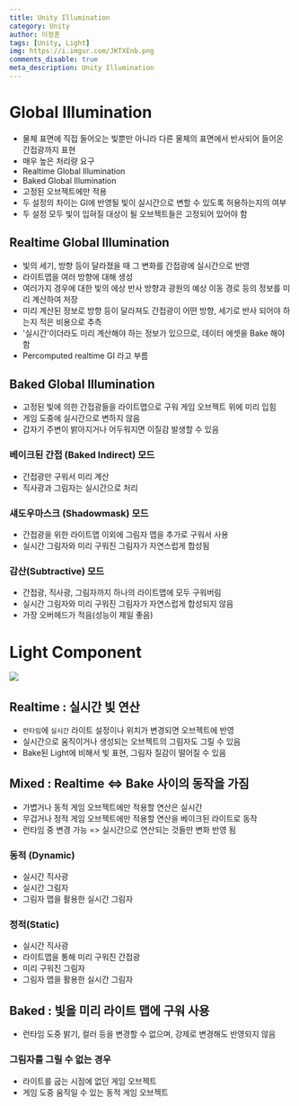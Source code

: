 ```yaml
---
title: Unity Illumination
category: Unity
author: 이정훈
tags: [Unity, Light]
img: https://i.imgur.com/JKTXEnb.png
comments_disable: true
meta_description: Unity Illumination
---
```


# Global Illumination

- 물체 표면에 직접 들어오는 빛뿐만 아니라 다른 물체의 표면에서 반사되어 들어온 간접광까지 표현
- 매우 높은 처리량 요구
- Realtime Global Illumination
- Baked Global Illumination
- 고정된 오브젝트에만 적용
- 두 설정의 차이는 GI에 반영될 빛이 실시간으로 변할 수 있도록 허용하는지의 여부
- 두 설정 모두 빛이 입혀질 대상이 될 오브젝트들은 고정되어 있어야 함
## Realtime Global Illumination

- 빛의 세기, 방향 등이 달라졌을 때 그 변화를 간접광에 실시간으로 반영
- 라이트맵을 여러 방향에 대해 생성
- 여러가지 경우에 대한 빛의 에상 반사 방향과 광원의 예상 이동 경로 등의 정보를 미리 계산하여 저장
- 미리 계산된 정보로 방향 등이 달라져도 간접광이 어떤 방향, 세기로 반사 되어야 하는지 적은 비용으로 추측
- '실시간'이더라도 미리 계산해야 하는 정보가 있으므로, 데이터 에셋을 Bake 해야 함
- Percomputed realtime GI 라고 부름

## Baked Global Illumination

- 고정된 빛에 의한 간접광들을 라이트맵으로 구워 게임 오브젝트 위에 미리 입힘
- 게임 도중에 실시간으로 변하지 않음
- 갑자기 주변이 밝아지거나 어두워지면 이질감 발생할 수 있음
### 베이크된 간접 (Baked Indirect) 모드
- 간접광만 구워서 미리 계산
- 직사광과 그림자는 실시간으로 처리
### 섀도우마스크 (Shadowmask) 모드
- 간접광을 위한 라이트맵 이외에 그림자 맵을 추가로 구워서 사용
- 실시간 그림자와 미리 구워진 그림자가 자연스럽게 합성됨
### 감산(Subtractive) 모드
- 간접광, 직사광, 그림자까지 하나의 라이트맵에 모두 구워버림
- 실시간 그림자와 미리 구워진 그림자가 자연스럽게 합성되지 않음
- 가장 오버헤드가 적음(성능이 제일 좋음)

# Light Component

![](https://i.imgur.com/JKTXEnb.png)

## Realtime : 실시간 빛 연산
- `런타임`에 `실시간` 라이트 설정이나 위치가 변경되면 오브젝트에 반영
- 실시간으로 움직이거나 생성되는 오브젝트의 그림자도 그릴 수 있음
- Bake된 Light에 비해서 빛 표현, 그림자 질감이 떨어질 수 있음

## Mixed : Realtime <=> Bake 사이의 동작을 가짐
- 가볍거나 동적 게임 오브젝트에만 적용할 연산은 실시간
- 무겁거나 정적 게임 오브젝트에만 적용할 연산을 베이크된 라이트로 동작
- 런타임 중 변경 가능 => 실시간으로 연산되는 것들만 변화 반영 됨
### 동적 (Dynamic) 
- 실시간 직사광
- 실시간 그림자
- 그림자 맵을 활용한 실시간 그림자
### 정적(Static)
- 실시간 직사광
- 라이트맵을 통해 미리 구워진 간접광
- 미리 구워진 그림자
- 그림자 맵을 활용한 실시간 그림자

## Baked : 빛을 미리 라이트 맵에 구워 사용
- 런타임 도중 밝기, 컬러 등을 변경할 수 없으며, 강제로 변경해도 반영되지 않음
### 그림자를 그릴 수 없는 경우
- 라이트를 굽는 시점에 없던 게임 오브젝트
- 게임 도중 움직일 수 있는 동적 게임 오브젝트